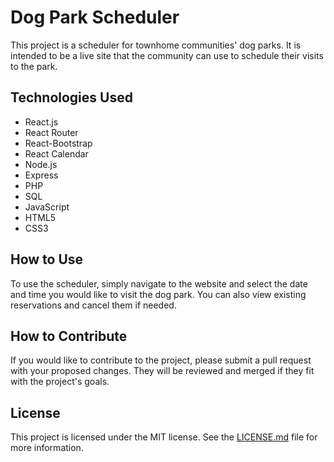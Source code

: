 # Dog Park Scheduler

This project is a scheduler for townhome communities' dog parks. It is intended to be a live site that the community can use to schedule their visits to the park.

## Technologies Used

- React.js
- React Router
- React-Bootstrap
- React Calendar
- Node.js
- Express
- PHP
- SQL
- JavaScript
- HTML5
- CSS3

## How to Use

To use the scheduler, simply navigate to the website and select the date and time you would like to visit the dog park. You can also view existing reservations and cancel them if needed.

## How to Contribute

If you would like to contribute to the project, please submit a pull request with your proposed changes. They will be reviewed and merged if they fit with the project's goals.

## License

This project is licensed under the MIT license. See the [LICENSE.md](http://license.md/) file for more information.

